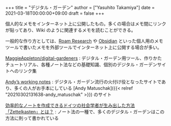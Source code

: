 +++
title = "デジタル・ガーデン"
author = ["Yasuhito Takamiya"]
date = 2021-03-18T00:00:00+09:00
draft = false
+++

個人的なメモをインターネット上に公開したもの。多くの場合はメモ間にリンクが貼ってあり、Wiki のように関連するメモを読むことができる。

一般的な作り方としては、[Roam Research](https://roamresearch.com/) や [Obsidian](https://obsidian.md/) といった個人用のメモツールで書いたメモを外部ツールでインターネット上に公開する場合が多い。

[MaggieAppleton/digital-gardeners](https://github.com/MaggieAppleton/digital-gardeners)
: デジタル・ガーデン用ツール、作りかたチュートリアル、各種ノート法などの基礎知識、個別のデジタル・ガーデンサイトへのリンク集

[Andyʼs working notes](https://notes.andymatuschak.org/About%5Fthese%5Fnotes)
: デジタル・ガーデン流行の火付け役となったサイトであり、多くの人がお手本にしている [Andy Matuschak]({{< relref "20210302131638-andy_matuschak" >}}) のサイト

[効率的なノートを作成できるドイツの社会学者が生み出した方法「Zettelkasten」とは？](https://gigazine.net/news/20200604-zettelkasten-note/)
: ノート法の一種で、多くのデジタル・ガーデンはこの方法に則って書かれている
